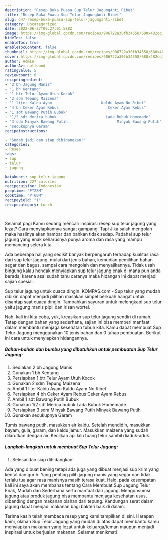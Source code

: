 ```yaml
---
description: "Resep Buka Puasa Sup Telur JagungAnti Ribet"
title: "Resep Buka Puasa Sup Telur JagungAnti Ribet"
slug: 647-resep-buka-puasa-sup-telur-jagunganti-ribet
category: Uncategorized
date: 2022-06-27T09:27:01.588Z
image: https://img-global.cpcdn.com/recipes/906722a30fb34558/680x482cq70/sup-telur-jagung-foto-resep-utama.jpg
hideToc: false
enableToc: true
enableTocContent: false
thumbnail: https://img-global.cpcdn.com/recipes/906722a30fb34558/680x482cq70/sup-telur-jagung-foto-resep-utama.jpg
cover: https://img-global.cpcdn.com/recipes/906722a30fb34558/680x482cq70/sup-telur-jagung-foto-resep-utama.jpg
author: Admin
authorAv: notfound
ratingvalue: 5
reviewcount: 6
recipeingredient:
- "2 bh Jagung Manis"
- "1 bh Kentang"
- "1 btr Telur Ayam Utuh Kocok"
- "2 sdm Tepung Maizena"
- "1 liter Kaldu Ayam                      Kaldu Ayam No Ribet"
- "4 bh Ceker Ayam Rebus                      Ceker Ayam Rebus"
- "1 sdt Bawang Putih Bubuk"
- "1/2 sdt Merica bubuk                      Lada Bubuk Homemade"
- "3 sdm Minyak Bawang Putih                      Minyak Bawang Putih"
- "secukupnya Garam"
recipeinstructions:

- "Sudah jadi dan siap dihidangkan!"
categories:
- Resep
tags:
- sup
- telur
- jagung

katakunci: sup telur jagung 
nutrition: 227 calories
recipecuisine: Indonesian
preptime: "PT28M"
cooktime: "PT60M"
recipeyield: "1"
recipecategory: Lunch

---
```



Selamat pagi Kamu sedang mencari inspirasi resep sup telur jagung yang lezat? Cara menyiapkannya sangat gampang. Tapi Jika salah mengolah maka hasilnya akan hambar dan bahkan tidak sedap. Padahal sup telur jagung yang enak seharusnya punya aroma dan rasa yang mampu memancing selera kita.


Ada beberapa hal yang sedikit banyak berpengaruh terhadap kualitas rasa dari sup telur jagung, mulai dari jenis bahan, kemudian pemilihan bahan segar dan bagus, sampai cara mengolah dan menyajikannya. Tidak usah bingung kalau hendak menyiapkan sup telur jagung enak di mana pun anda berada, karena asal sudah tahu caranya maka hidangan ini dapat menjadi sajian spesial.

Sup telur jagung untuk cuaca dingin. KOMPAS.com - Sup telur yang mudah dibikin dapat menjadi pilihan masakan simpel berkuah hangat untuk disantap saat cuaca dingin. Tambahkan sayuran untuk melengkapi sup telur yaitu jagung manis pipil dan irisan wortel.


Nah, kali ini kita coba, yuk, kreasikan sup telur jagung sendiri di rumah. Tetap dengan bahan yang sederhana, sajian ini bisa memberi manfaat dalam membantu menjaga kesehatan tubuh kita. Kamu dapat membuat Sup Telur Jagung menggunakan 10 jenis bahan dan 0 tahap pembuatan. Berikut ini cara untuk menyiapkan hidangannya.

<!--inarticleads1-->

##### Bahan-bahan dan bumbu yang dibutuhkan untuk pembuatan Sup Telur Jagung:

1. Sediakan 2 bh Jagung Manis
1. Gunakan 1 bh Kentang
1. Persiapkan 1 btr Telur Ayam Utuh Kocok
1. Gunakan 2 sdm Tepung Maizena
1. Ambil 1 liter Kaldu Ayam                      Kaldu Ayam No Ribet
1. Persiapkan 4 bh Ceker Ayam Rebus                      Ceker Ayam Rebus
1. Ambil 1 sdt Bawang Putih Bubuk
1. Gunakan 1/2 sdt Merica bubuk                      Lada Bubuk Homemade
1. Persiapkan 3 sdm Minyak Bawang Putih                      Minyak Bawang Putih
1. Gunakan secukupnya Garam


Tumis bawang putih, masukkan air kaldu. Setelah mendidih, masukkan bayam, gula, garam, dan kaldu jamur. Masukkan maizena yang sudah dilarutkan dengan air. Kecilkan api lalu tuang telur sambil diaduk-aduk. 

<!--inarticleads2-->

##### Langkah-langkah untuk membuat Sup Telur Jagung:


1. Selesai dan siap dihidangkan!

Ada yang dibuat bening tetapi ada juga yang dibuat menjasi sup krim yang kental dan gurih. Yang penting pilih jagung manis yang segar dan tidak terlalu tua agar rasa manisnya masih terasa kuat. Halo, pada kesempatan kali ini saya akan membahas tentang Cara Membuat Sup Jagung Telur Enak, Mudah dan Sederhana serta manfaat dari jagung. Mengonsumsi jagung atau produk jagung bisa membantu menjaga kesehatan usus, dibanding dengan makanan olahan dari tepung. Kandungan serat dalam jagung dapat menjadi makanan bagi bakteri baik di dalam. 

Terima kasih telah membaca resep yang kami tampilkan di sini. Harapan kami, olahan Sup Telur Jagung yang mudah di atas dapat membantu kamu menyiapkan makanan yang lezat untuk keluarga/teman maupun menjadi inspirasi untuk berjualan makanan. Selamat menikmati
